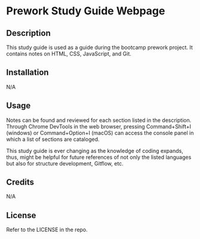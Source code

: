 # Prework Study Guide Webpage

## Description

This study guide is used as a guide during the bootcamp prework project. 
It contains notes on HTML, CSS, JavaScript, and Git. 

## Installation

N/A

## Usage

Notes can be found and reviewed for each section listed in the description. 
Through Chrome DevTools in the web browser, pressing Command+Shift+I (windows) or Command+Option+I (macOS) can access the console panel in which a list of sections are cataloged.

This study guide is ever changing as the knowledge of coding expands,
thus, might be helpful for future references of not only the listed languages
but also for structure development, Gitflow, etc. 

## Credits

N/A

## License

Refer to the LICENSE in the repo. 